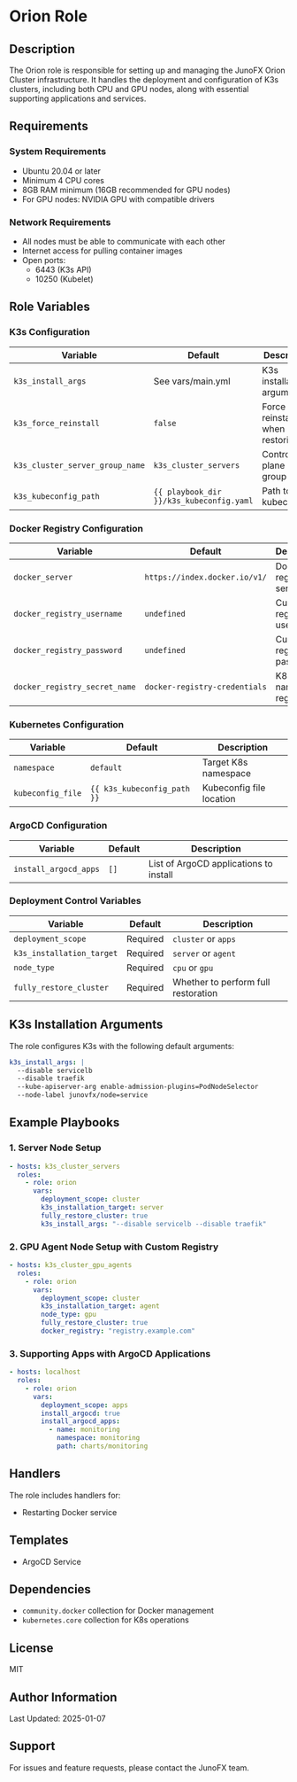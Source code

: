 # Orion Role

## Description

The Orion role is responsible for setting up and managing the JunoFX Orion Cluster infrastructure. It handles the deployment and configuration of K3s clusters, including both CPU and GPU nodes, along with essential supporting applications and services.


## Requirements

### System Requirements
- Ubuntu 20.04 or later
- Minimum 4 CPU cores
- 8GB RAM minimum (16GB recommended for GPU nodes)
- For GPU nodes: NVIDIA GPU with compatible drivers

### Network Requirements
- All nodes must be able to communicate with each other
- Internet access for pulling container images
- Open ports:
  - 6443 (K3s API)
  - 10250 (Kubelet)

## Role Variables



### K3s Configuration

| Variable | Default | Description |
|----------|---------|-------------|
| `k3s_install_args` | See vars/main.yml | K3s installation arguments |
| `k3s_force_reinstall` | `false` | Force K3s reinstallation when restoring |
| `k3s_cluster_server_group_name` | `k3s_cluster_servers` | Control plane node group name |
| `k3s_kubeconfig_path` | `{{ playbook_dir }}/k3s_kubeconfig.yaml` | Path to store kubeconfig |

### Docker Registry Configuration

| Variable | Default | Description |
|----------|---------|-------------|
| `docker_server` | `https://index.docker.io/v1/` | Docker registry server |
| `docker_registry_username` | `undefined` | Custom registry username |
| `docker_registry_password` | `undefined` | Custom registry password  |
| `docker_registry_secret_name` | `docker-registry-credentials` | K8s secret name for registry |

### Kubernetes Configuration

| Variable | Default | Description |
|----------|---------|-------------|
| `namespace` | `default` | Target K8s namespace |
| `kubeconfig_file` | `{{ k3s_kubeconfig_path }}` | Kubeconfig file location |

### ArgoCD Configuration

| Variable | Default | Description |
|----------|---------|-------------|
| `install_argocd_apps` | `[]` | List of ArgoCD applications to install |

### Deployment Control Variables

| Variable | Default | Description |
|----------|---------|-------------|
| `deployment_scope` | Required | `cluster` or `apps` |
| `k3s_installation_target` | Required | `server` or `agent` |
| `node_type` | Required | `cpu` or `gpu` |
| `fully_restore_cluster` | Required | Whether to perform full restoration |

## K3s Installation Arguments

The role configures K3s with the following default arguments:
```yaml
k3s_install_args: |
  --disable servicelb 
  --disable traefik
  --kube-apiserver-arg enable-admission-plugins=PodNodeSelector
  --node-label junovfx/node=service
```


## Example Playbooks

### 1. Server Node Setup

```yaml
- hosts: k3s_cluster_servers
  roles:
    - role: orion
      vars:
        deployment_scope: cluster
        k3s_installation_target: server
        fully_restore_cluster: true
        k3s_install_args: "--disable servicelb --disable traefik"
```

### 2. GPU Agent Node Setup with Custom Registry

```yaml
- hosts: k3s_cluster_gpu_agents
  roles:
    - role: orion
      vars:
        deployment_scope: cluster
        k3s_installation_target: agent
        node_type: gpu
        fully_restore_cluster: true
        docker_registry: "registry.example.com"
```

### 3. Supporting Apps with ArgoCD Applications

```yaml
- hosts: localhost
  roles:
    - role: orion
      vars:
        deployment_scope: apps
        install_argocd: true
        install_argocd_apps:
          - name: monitoring
            namespace: monitoring
            path: charts/monitoring
```

## Handlers

The role includes handlers for:
- Restarting Docker service

## Templates
- ArgoCD Service

## Dependencies

- `community.docker` collection for Docker management
- `kubernetes.core` collection for K8s operations

## License

MIT

## Author Information

Last Updated: 2025-01-07

## Support

For issues and feature requests, please contact the JunoFX team.
